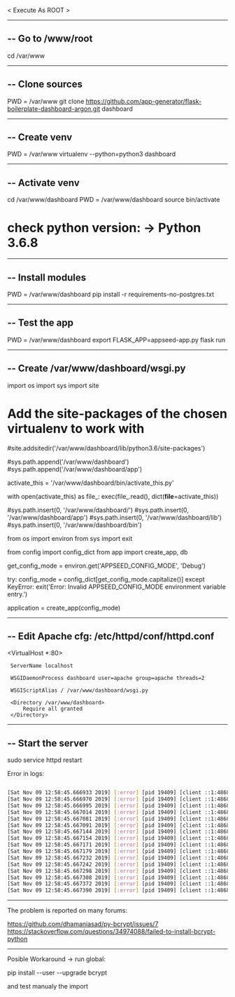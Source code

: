 
< Execute As ROOT >

-----------------------------------------------------------------------------------------
-- Go to /www/root
-----------------------------------------------------------------------------------------

cd /var/www 

-----------------------------------------------------------------------------------------
-- Clone sources
-----------------------------------------------------------------------------------------

PWD = /var/www
git clone https://github.com/app-generator/flask-boilerplate-dashboard-argon.git dashboard

-----------------------------------------------------------------------------------------
-- Create venv
-----------------------------------------------------------------------------------------

PWD = /var/www
virtualenv --python=python3 dashboard

-----------------------------------------------------------------------------------------
-- Activate venv
-----------------------------------------------------------------------------------------

cd /var/www/dashboard
PWD = /var/www/dashboard
source bin/activate
# check python version: -> Python 3.6.8

-----------------------------------------------------------------------------------------
-- Install modules
-----------------------------------------------------------------------------------------

PWD = /var/www/dashboard
pip install -r requirements-no-postgres.txt

-----------------------------------------------------------------------------------------
-- Test the app
-----------------------------------------------------------------------------------------

PWD = /var/www/dashboard
export FLASK_APP=appseed-app.py
flask run

-----------------------------------------------------------------------------------------
-- Create /var/www/dashboard/wsgi.py 
-----------------------------------------------------------------------------------------

import os
import sys
import site

# Add the site-packages of the chosen virtualenv to work with
#site.addsitedir('/var/www/dashboard/lib/python3.6/site-packages')

#sys.path.append('/var/www/dashboard')
#sys.path.append('/var/www/dashboard/app')

activate_this = '/var/www/dashboard/bin/activate_this.py'

with open(activate_this) as file_:
       exec(file_.read(), dict(__file__=activate_this))

#sys.path.insert(0, '/var/www/dashboard/')
#sys.path.insert(0, '/var/www/dashboard/app')
#sys.path.insert(0, '/var/www/dashboard/lib')
#sys.path.insert(0, '/var/www/dashboard/bin')

from os import environ
from sys import exit

from config import config_dict
from app import create_app, db

get_config_mode = environ.get('APPSEED_CONFIG_MODE', 'Debug')

try:
    config_mode = config_dict[get_config_mode.capitalize()]
except KeyError:
    exit('Error: Invalid APPSEED_CONFIG_MODE environment variable entry.')

application = create_app(config_mode)

-----------------------------------------------------------------------------------------
-- Edit Apache cfg: /etc/httpd/conf/httpd.conf  
-----------------------------------------------------------------------------------------

<VirtualHost *:80>

     ServerName localhost

     WSGIDaemonProcess dashboard user=apache group=apache threads=2

     WSGIScriptAlias / /var/www/dashboard/wsgi.py

     <Directory /var/www/dashboard>
         Require all granted
     </Directory>

 </VirtualHost>

-----------------------------------------------------------------------------------------
-- Start the server  
-----------------------------------------------------------------------------------------

sudo service httpd restart

Error in logs:

```bash

[Sat Nov 09 12:58:45.666933 2019] [:error] [pid 19409] [client ::1:48684] mod_wsgi (pid=19409): Target WSGI script '/var/www/dashboard/wsgi.py' cannot be loaded as Python module.
[Sat Nov 09 12:58:45.666970 2019] [:error] [pid 19409] [client ::1:48684] mod_wsgi (pid=19409): Exception occurred processing WSGI script '/var/www/dashboard/wsgi.py'.
[Sat Nov 09 12:58:45.666995 2019] [:error] [pid 19409] [client ::1:48684] Traceback (most recent call last):
[Sat Nov 09 12:58:45.667014 2019] [:error] [pid 19409] [client ::1:48684]   File "/var/www/dashboard/wsgi.py", line 32, in <module>
[Sat Nov 09 12:58:45.667081 2019] [:error] [pid 19409] [client ::1:48684]     application = create_app(config_mode)
[Sat Nov 09 12:58:45.667091 2019] [:error] [pid 19409] [client ::1:48684]   File "/var/www/dashboard/app/__init__.py", line 77, in create_app
[Sat Nov 09 12:58:45.667144 2019] [:error] [pid 19409] [client ::1:48684]     register_blueprints(app)
[Sat Nov 09 12:58:45.667154 2019] [:error] [pid 19409] [client ::1:48684]   File "/var/www/dashboard/app/__init__.py", line 24, in register_blueprints
[Sat Nov 09 12:58:45.667171 2019] [:error] [pid 19409] [client ::1:48684]     module = import_module('app.{}.routes'.format(module_name))
[Sat Nov 09 12:58:45.667179 2019] [:error] [pid 19409] [client ::1:48684]   File "/usr/lib64/python2.7/importlib/__init__.py", line 37, in import_module
[Sat Nov 09 12:58:45.667232 2019] [:error] [pid 19409] [client ::1:48684]     __import__(name)
[Sat Nov 09 12:58:45.667242 2019] [:error] [pid 19409] [client ::1:48684]   File "/var/www/dashboard/app/base/routes.py", line 8, in <module>
[Sat Nov 09 12:58:45.667298 2019] [:error] [pid 19409] [client ::1:48684]     from bcrypt import checkpw
[Sat Nov 09 12:58:45.667308 2019] [:error] [pid 19409] [client ::1:48684]   File "/var/www/dashboard/lib/python3.6/site-packages/bcrypt/__init__.py", line 25, in <module>
[Sat Nov 09 12:58:45.667372 2019] [:error] [pid 19409] [client ::1:48684]     from . import _bcrypt
[Sat Nov 09 12:58:45.667390 2019] [:error] [pid 19409] [client ::1:48684] ImportError: cannot import name _bcrypt
```

-----------------------------------------------
The problem is reported on many forums:

https://github.com/dhamaniasad/py-bcrypt/issues/7
https://stackoverflow.com/questions/34974088/failed-to-install-bcrypt-python

-----------------------------------------------
Posible Workaround -> run global:

pip install --user --upgrade bcrypt

and test manualy the import



